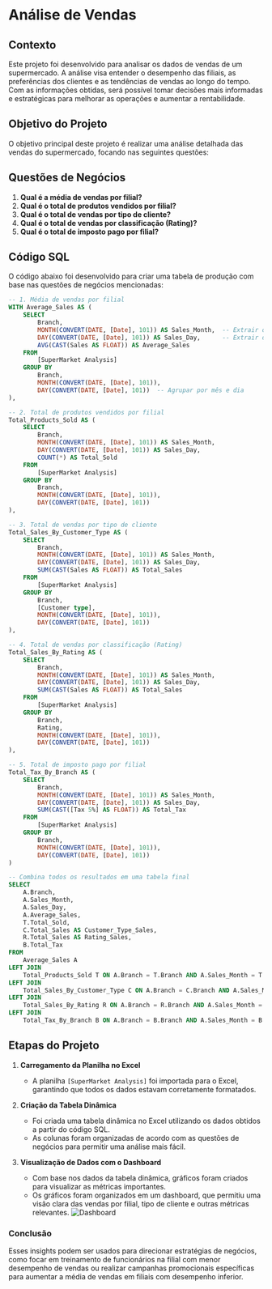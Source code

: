 # Análise de Vendas

## Contexto

Este projeto foi desenvolvido para analisar os dados de vendas de um supermercado. A análise visa entender o desempenho das filiais, as preferências dos clientes e as tendências de vendas ao longo do tempo. Com as informações obtidas, será possível tomar decisões mais informadas e estratégicas para melhorar as operações e aumentar a rentabilidade.

## Objetivo do Projeto

O objetivo principal deste projeto é realizar uma análise detalhada das vendas do supermercado, focando nas seguintes questões:

## Questões de Negócios

1. **Qual é a média de vendas por filial?**
2. **Qual é o total de produtos vendidos por filial?**
3. **Qual é o total de vendas por tipo de cliente?**
4. **Qual é o total de vendas por classificação (Rating)?**
5. **Qual é o total de imposto pago por filial?**

## Código SQL

O código abaixo foi desenvolvido para criar uma tabela de produção com base nas questões de negócios mencionadas:

```sql
-- 1. Média de vendas por filial
WITH Average_Sales AS (
    SELECT 
        Branch, 
        MONTH(CONVERT(DATE, [Date], 101)) AS Sales_Month,  -- Extrair o mês
        DAY(CONVERT(DATE, [Date], 101)) AS Sales_Day,      -- Extrair o dia
        AVG(CAST(Sales AS FLOAT)) AS Average_Sales
    FROM 
        [SuperMarket Analysis]
    GROUP BY 
        Branch, 
        MONTH(CONVERT(DATE, [Date], 101)), 
        DAY(CONVERT(DATE, [Date], 101))  -- Agrupar por mês e dia
),

-- 2. Total de produtos vendidos por filial
Total_Products_Sold AS (
    SELECT 
        Branch,
        MONTH(CONVERT(DATE, [Date], 101)) AS Sales_Month,
        DAY(CONVERT(DATE, [Date], 101)) AS Sales_Day,
        COUNT(*) AS Total_Sold
    FROM 
        [SuperMarket Analysis]
    GROUP BY 
        Branch,
        MONTH(CONVERT(DATE, [Date], 101)),
        DAY(CONVERT(DATE, [Date], 101))
),

-- 3. Total de vendas por tipo de cliente
Total_Sales_By_Customer_Type AS (
    SELECT 
        Branch,
        MONTH(CONVERT(DATE, [Date], 101)) AS Sales_Month,
        DAY(CONVERT(DATE, [Date], 101)) AS Sales_Day,
        SUM(CAST(Sales AS FLOAT)) AS Total_Sales
    FROM 
        [SuperMarket Analysis]
    GROUP BY 
        Branch, 
        [Customer type],
        MONTH(CONVERT(DATE, [Date], 101)),
        DAY(CONVERT(DATE, [Date], 101))
),

-- 4. Total de vendas por classificação (Rating)
Total_Sales_By_Rating AS (
    SELECT 
        Branch,
        MONTH(CONVERT(DATE, [Date], 101)) AS Sales_Month,
        DAY(CONVERT(DATE, [Date], 101)) AS Sales_Day,
        SUM(CAST(Sales AS FLOAT)) AS Total_Sales
    FROM 
        [SuperMarket Analysis]
    GROUP BY 
        Branch, 
        Rating,
        MONTH(CONVERT(DATE, [Date], 101)),
        DAY(CONVERT(DATE, [Date], 101))
),

-- 5. Total de imposto pago por filial
Total_Tax_By_Branch AS (
    SELECT 
        Branch,
        MONTH(CONVERT(DATE, [Date], 101)) AS Sales_Month,
        DAY(CONVERT(DATE, [Date], 101)) AS Sales_Day,
        SUM(CAST([Tax 5%] AS FLOAT)) AS Total_Tax
    FROM 
        [SuperMarket Analysis]
    GROUP BY 
        Branch, 
        MONTH(CONVERT(DATE, [Date], 101)),
        DAY(CONVERT(DATE, [Date], 101))
)

-- Combina todos os resultados em uma tabela final
SELECT 
    A.Branch,
    A.Sales_Month,
    A.Sales_Day,
    A.Average_Sales,
    T.Total_Sold,
    C.Total_Sales AS Customer_Type_Sales,
    R.Total_Sales AS Rating_Sales,
    B.Total_Tax
FROM 
    Average_Sales A
LEFT JOIN 
    Total_Products_Sold T ON A.Branch = T.Branch AND A.Sales_Month = T.Sales_Month AND A.Sales_Day = T.Sales_Day
LEFT JOIN 
    Total_Sales_By_Customer_Type C ON A.Branch = C.Branch AND A.Sales_Month = C.Sales_Month AND A.Sales_Day = C.Sales_Day
LEFT JOIN 
    Total_Sales_By_Rating R ON A.Branch = R.Branch AND A.Sales_Month = R.Sales_Month AND A.Sales_Day = R.Sales_Day
LEFT JOIN 
    Total_Tax_By_Branch B ON A.Branch = B.Branch AND A.Sales_Month = B.Sales_Month AND A.Sales_Day = B.Sales_Day;
```

## Etapas do Projeto

1. **Carregamento da Planilha no Excel**
   - A planilha `[SuperMarket Analysis]` foi importada para o Excel, garantindo que todos os dados estavam corretamente formatados.

2. **Criação da Tabela Dinâmica**
   - Foi criada uma tabela dinâmica no Excel utilizando os dados obtidos a partir do código SQL.
   - As colunas foram organizadas de acordo com as questões de negócios para permitir uma análise mais fácil.

3. **Visualização de Dados com o Dashboard**
   - Com base nos dados da tabela dinâmica, gráficos foram criados para visualizar as métricas importantes.
   - Os gráficos foram organizados em um dashboard, que permitiu uma visão clara das vendas por filial, tipo de cliente e outras métricas relevantes.
![Dashboard](https://github.com/user-attachments/assets/bdb28a5a-ccfb-4a94-9c2f-dba7b47351f9)


### Conclusão

Esses insights podem ser usados para direcionar estratégias de negócios, como focar em treinamento de funcionários na filial com menor desempenho de vendas ou realizar campanhas promocionais específicas para aumentar a média de vendas em filiais com desempenho inferior.


